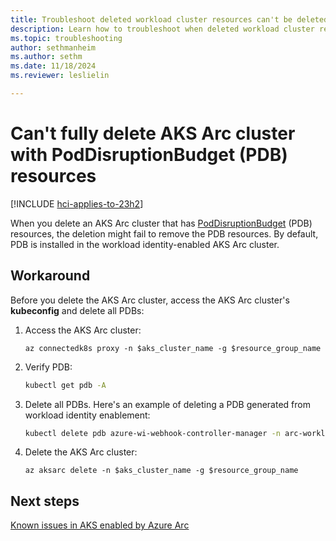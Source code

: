 ```yaml
---
title: Troubleshoot deleted workload cluster resources can't be deleted
description: Learn how to troubleshoot when deleted workload cluster resources can't be deleted.
ms.topic: troubleshooting
author: sethmanheim
ms.author: sethm
ms.date: 11/18/2024
ms.reviewer: leslielin

---
```


# Can't fully delete AKS Arc cluster with PodDisruptionBudget (PDB) resources

[!INCLUDE [hci-applies-to-23h2](includes/hci-applies-to-23h2.md)]

When you delete an AKS Arc cluster that has [PodDisruptionBudget](https://kubernetes.io/docs/tasks/run-application/configure-pdb/) (PDB) resources, the deletion might fail to remove the PDB resources. By default, PDB is installed in the workload identity-enabled AKS Arc cluster.

## Workaround

Before you delete the AKS Arc cluster, access the AKS Arc cluster's **kubeconfig** and delete all PDBs:

1. Access the AKS Arc cluster:

   ```azurecli
   az connectedk8s proxy -n $aks_cluster_name -g $resource_group_name 
   ```

1. Verify PDB:

   ```bash
   kubectl get pdb -A 
   ```

1. Delete all PDBs. Here's an example of deleting a PDB generated from workload identity enablement:

    ```bash
    kubectl delete pdb azure-wi-webhook-controller-manager -n arc-workload-identity 
    ```

1. Delete the AKS Arc cluster:

    ```azurecli
    az aksarc delete -n $aks_cluster_name -g $resource_group_name
    ```

## Next steps

[Known issues in AKS enabled by Azure Arc](aks-known-issues.md)
